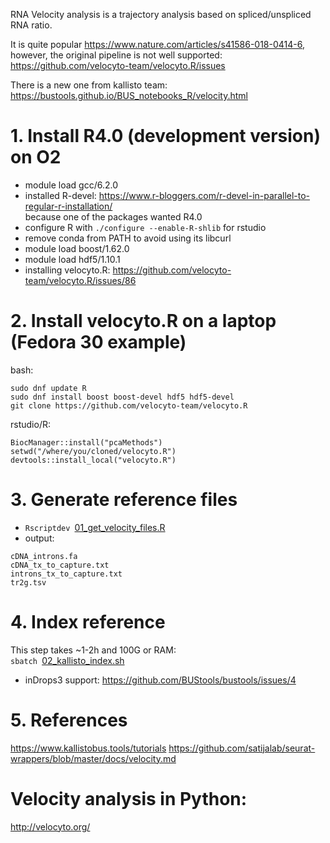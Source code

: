 RNA Velocity analysis is a trajectory analysis based on spliced/unspliced RNA ratio.

It is quite popular https://www.nature.com/articles/s41586-018-0414-6,  
however, the original pipeline is not well supported:
https://github.com/velocyto-team/velocyto.R/issues

There is a new one from kallisto team:
https://bustools.github.io/BUS_notebooks_R/velocity.html

# 1. Install R4.0 (development version) on O2
- module load gcc/6.2.0
- installed R-devel: https://www.r-bloggers.com/r-devel-in-parallel-to-regular-r-installation/  
because one of the packages wanted R4.0
- configure R with `./configure --enable-R-shlib` for rstudio
- remove conda from PATH to avoid using its libcurl
- module load boost/1.62.0
- module load hdf5/1.10.1
- installing velocyto.R: https://github.com/velocyto-team/velocyto.R/issues/86

# 2. Install velocyto.R on a laptop (Fedora 30 example)
bash:
```
sudo dnf update R
sudo dnf install boost boost-devel hdf5 hdf5-devel
git clone https://github.com/velocyto-team/velocyto.R
```
rstudio/R:
```
BiocManager::install("pcaMethods")
setwd("/where/you/cloned/velocyto.R")
devtools::install_local("velocyto.R")
```

# 3. Generate reference files
- `Rscriptdev `[01_get_velocity_files.R](https://github.com/naumenko-sa/crt/blob/master/velocity/01_get_velocity_files.R)
- output:
```
cDNA_introns.fa
cDNA_tx_to_capture.txt
introns_tx_to_capture.txt
tr2g.tsv
```

# 4. Index reference
This step takes ~1-2h and 100G or RAM:  
`sbatch `[02_kallisto_index.sh](https://github.com/naumenko-sa/crt/blob/master/velocity/02_kallisto_index.sh)

- inDrops3 support: https://github.com/BUStools/bustools/issues/4

# 5. References

https://www.kallistobus.tools/tutorials
https://github.com/satijalab/seurat-wrappers/blob/master/docs/velocity.md

# Velocity analysis in Python:
http://velocyto.org/

